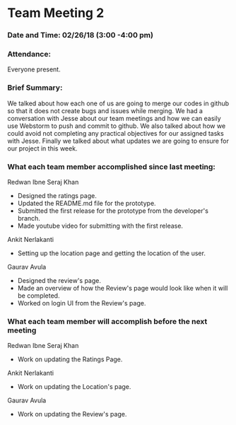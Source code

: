 # Team Meeting 2

### Date and Time: 02/26/18 (3:00 -4:00 pm)


### Attendance: 
Everyone present.

### Brief Summary:
We talked about how each one of us are going to merge our codes in github so that it does not create bugs and issues while merging. 
We had a conversation with Jesse about our team meetings and how we can easily use Webstorm to push and commit to github. We also talked
about how we could avoid not completing any practical objectives for our assigned tasks with Jesse. Finally we talked about what updates we are
going to ensure for our project in this week.

### What each team member accomplished since last meeting:

Redwan Ibne Seraj Khan
- Designed the ratings page.
- Updated the README.md file for the prototype.
- Submitted the first release for the prototype from the developer's branch.
- Made youtube video for submitting with the first release.

Ankit Nerlakanti
- Setting up the location page and getting the location of the user.

Gaurav Avula
- Designed the review's page. 
- Made an overview of how the Review's page would look like when it will be completed.
- Worked on login UI from the Review's page.

### What each team member will accomplish before the next meeting

Redwan Ibne Seraj Khan
- Work on updating the Ratings Page.

Ankit Nerlakanti
- Work on updating the Location's page.

Gaurav Avula
- Work on updating the Review's page.
